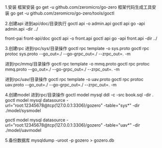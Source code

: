 1.安装
框架安装 go get -u github.com/zeromicro/go-zero
框架代码生成工具安装 go get -u github.com/zeromicro/go-zero/tools/goctl

2.创建api
进到api/doc/目录执行
goctl api -o admin.api
goctl api go -api admin.api -dir ../

front-pai
front-api/doc
goctl api -o front.api
goctl api go -api front.api -dir ../

3.创建rpc
进到rpc/sys/目录操作
goctl rpc template -o sys.proto
goctl rpc protoc sys.proto --go_out=./ --go-grpc_out=./ --zrpc_out=. -m



进到rpc/mmq/目录操作
goctl rpc template -o mmq.proto
goctl rpc protoc mmq.proto --go_out=./ --go-grpc_out=./ --zrpc_out=. -m


进到rpc/uav/目录操作
goctl rpc template -o uav.proto
goctl rpc protoc uav.proto --go_out=./ --go-grpc_out=./ --zrpc_out=. -m

4.创建model
进到rpc/目录操作
goctl model mysql ddl -c -src book.sql -dir .
goctl model mysql datasource -url="root:12345678@tcp(127.0.0.1:3306)/gozero" -table="sys*" -dir ./model/sysmodel

goctl model mysql datasource -url="root:12345678@tcp(127.0.0.1:3306)/gozero" -table="uav*" -dir ./model/uavmodel


5.备份数据库
mysqldump -uroot -p gozero > gozero.db
